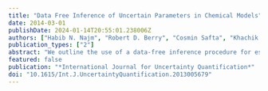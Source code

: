 ```yaml
---
title: "Data Free Inference of Uncertain Parameters in Chemical Models"
date: 2014-03-01
publishDate: 2024-01-14T20:55:01.238006Z
authors: ["Habib N. Najm", "Robert D. Berry", "Cosmin Safta", "Khachik Sargsyan", "Bert Debusschere"]
publication_types: ["2"]
abstract: "We outline the use of a data-free inference procedure for estimation of uncertain model parameters for a chemical model of methane-air ignition. The method involves a nested pair of Markov chains, exploring both the data and parametric spaces, to discover a pooled joint posterior consistent with available information. We describe the highlights of the method, and detail its particular implementation in the system at hand. We examine the performance of the procedure, focusing on the robustness and convergence of the estimated joint parameter posterior with increasing number of data chain samples. We also comment on comparisons of this posterior with the missing reference posterior density."
featured: false
publication: "*International Journal for Uncertainty Quantification*"
doi: "10.1615/Int.J.UncertaintyQuantification.2013005679"
---
```


